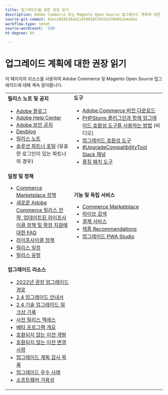 ```yaml
---
title: 업그레이드를 위한 권장 읽기
description: Adobe Commerce 또는 Magento Open Source 업그레이드 계획에 대한 권장 읽기를 검토합니다.
source-git-commit: 01ece828514da11459010f2633e370dd53e4e82e
workflow-type: tm+mt
source-wordcount: '328'
ht-degree: 0%

---
```



# 업그레이드 계획에 대한 권장 읽기

이 페이지의 리소스를 사용하여 Adobe Commerce 및 Magento Open Source 업그레이드에 대해 계속 알아봅니다.

<table>
  <tbody>
    <tr>
      <td><strong>릴리스 노트 및 공지</strong>
        <ul>
            <li><a href="https://blog.adobe.com/">Adobe 블로그</a></li>
            <li><a href="https://support.magento.com/hc/en-us">Adobe Help Center</a></li>
            <li><a href="https://helpx.adobe.com/security/products/magento/apsb22-12.html">Adobe 보안 공지</a></li>
            <li><a href="https://community.magento.com/t5/Magento-DevBlog/bg-p/devblog">Devblog</a></li>
            <li><a href="https://devdocs.magento.com/guides/v2.4/release-notes/bk-release-notes.html">릴리스 노트</a></li>
            <li><a href="https://solutionpartners.adobe.com/solution-partners.html">솔루션 파트너 포털</a> (유효한 로그인이 있는 파트너의 경우)</li>
          </ul>
        </td>
      <td><strong>도구</strong>
        <ul>
            <li><a href="https://magento.com/tech-resources/downloads">Adobe Commerce 버전 다운로드</li>
            <li><a href="https://experienceleague.adobe.com/docs/commerce-learn/tutorials/uct-phpstorm.html?lang=en">PHPStorm 플러그인과 함께 업그레이드 호환성 도구를 사용하는 방법</a> (비디오)</li>
            <li><a href="https://experienceleague.adobe.com/docs/commerce-operations/upgrade-guide/upgrade-compatibility-tool/overview.html?lang=en">업그레이드 호환성 도구</a></li>
            <li><a href="https://magentocommeng.slack.com/archives/C019Y143U9F">#UpgradeCompatibilityTool Slack 채널</a></li>
            <li><a href="https://devdocs.magento.com/quality-patches/usage.html">품질 패치 도구</a></li>
          </ul>
      </td>
    </tr>
    <tr>
      <td><strong>일정 및 정책</strong>
        <ul>
            <li><a href="https://marketplacesupport.magento.com/hc/en-us/articles/4413722432653">Commerce Marketplace 정책</a></li>
            <li><a href="https://support.magento.com/hc/en-us/articles/4409421516301-FAQ-for-New-Adobe-Commerce-Release-Strategy-and-Updated-Lifecycle-Policy">새로운 Adobe Commerce 릴리스 전략, 업데이트된 라이프사이클 정책 및 확장 지원에 대한 FAQ</a></li>
            <li><a href="https://www.adobe.com/content/dam/cc/en/legal/terms/enterprise/pdfs/Adobe-Commerce-Software-Lifecycle-Policy.pdf">라이프사이클 정책</a></li>
            <li><a href="https://devdocs.magento.com/release/">릴리스 일정</a></li>
            <li><a href="https://devdocs.magento.com/release/policy/">릴리스 유형</a></li>
          </ul>
        </td>
      <td><strong>기능 및 독립 서비스</strong>
        <ul>
            <li><a href="https://marketplace.magento.com/">Commerce Marketplace</a></li>
            <li><a href="https://marketplace.magento.com/magento-live-search.html">라이브 검색</a></li>
            <li><a href="https://marketplace.magento.com/magento-payment-services.html">결제 서비스</a></li>
            <li><a href="https://marketplace.magento.com/magento-product-recommendations.html">제품 Recommendations</a></li>
            <li><a href="https://developer.adobe.com/commerce/pwa-studio/guides/upgrading-versions">업그레이드 PWA Studio</a></li>
          </ul>
      </td>
    </tr>
    <tr>
      <td><strong>업그레이드 리소스</strong>
        <ul>
             <li><a href="https://experienceleague.adobe.com/docs/commerce-operations/upgrade-guide/resources/recommended-upgrade-paths-2022.html?lang=en">2022년 권장 업그레이드 경로</a></li>
            <li><a href="https://experienceleague.adobe.com/docs/commerce-operations/upgrade-guide/overview.html">2.4 업그레이드 안내서</a></li>
            <li><a href="https://experienceleague.adobe.com/docs/commerce-learn/tutorials/upgrade-workshop.html?lang=en">2.4 기술 업그레이드 워크샵 기록</a></li>
            <li><a href="https://support.magento.com/hc/en-us/articles/360034120932">사전 릴리스 액세스</a></li>
            <li><a href="https://devdocs.magento.com/release/beta-program.html">베타 프로그램 개요</a></li>
            <li><a href="https://devdocs.magento.com/contributor-guide/backward-compatible-development/index.html">호환되지 않는 이전 개발</a></li>
            <li><a href="https://devdocs.magento.com/guides/v2.4/release-notes/backward-incompatible-changes/index.html">호환되지 않는 이전 변경 사항</a></li>
            <li><a href="https://support.magento.com/hc/en-us/articles/360057968951-Upgrade-plan-checklist-for-Adobe-Commerce">업그레이드 계획 검사 목록</a></li>
            <li><a href="https://experienceleague.adobe.com/docs/commerce-operations/upgrade-guide/prepare/best-practices.html?lang=en">업그레이드 우수 사례</a></li>
            <li><a href="https://devdocs.magento.com/release/availability.html">소프트웨어 가용성</a></li>
          </ul>
      </td>
      <td></td>
    </tr>
  </tbody>
</table>